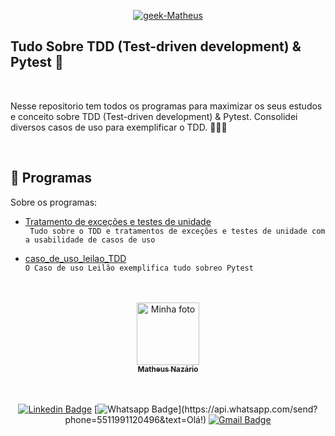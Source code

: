 <p align = "center">
  <a href="https://www.linkedin.com/in/matheus-naz%C3%A1rio-676411b3/">
    <img src="https://i.ibb.co/1LyDXjc/geek-Matheus.png" alt="geek-Matheus" border="0" /></a>
</p>

## Tudo Sobre TDD (Test-driven development) & Pytest 🐍

<br>

<p align = "center" id = "project">

  Nesse repositorio tem todos os programas para maximizar os seus estudos e conceito sobre TDD (Test-driven development) & Pytest.
  Consolidei diversos casos de uso para exemplificar o TDD. 🚧🔥🚨
 
</p>

<br>

<h2 id = "techs">
  🚀 Programas
</h2>

Sobre os programas:

- [Tratamento de exceções e testes de unidade](https://github.com/Matheus-Nazario/Tratamento_de_excecoes_e_TDD_mais_Pytest/blob/main/Tratamentodeexcecoesetestesdeunidade) </br>` Tudo sobre o TDD e tratamentos de exceções e testes de unidade com a usabilidade de casos de uso`

- [caso_de_uso_leilao_TDD](https://github.com/Matheus-Nazario/Tratamento_de_excecoes_e_TDD_mais_Pytest/blob/main/caso_de_uso_leilao_TDD)</br>`O Caso de uso Leilão exemplifica tudo sobreo Pytest`

<br>
</br>

<center>
<a href="https://github.com/Matheus-Nazario">
  <img src = "https://avatars.githubusercontent.com/u/58954901?v=4" width = "100px;" alt = "Minha foto" />
  <br />
  <sub> <b> Matheus Nazário </b> </sub>
</a>

<br />
<br />

<br/>

[![Linkedin Badge](https://img.shields.io/badge/-LinkedIn-blue?style=for-the-badge&logo=Linkedin&logoColor=white&link=https://www.linkedin.com/in/matheus-nazário-676411b3/)](https://www.linkedin.com/in/matheus-nazário-676411b3/)
[![Whatsapp Badge](https://img.shields.io/badge/-Whatsapp-4CA143?style=for-the-badge&labelColor=4CA143&logo=whatsapp&logoColor=white&link=https://api.whatsapp.com/send?phone=5511991120496&text=Olá!)](https://api.whatsapp.com/send?phone=5511991120496&text=Olá!)
[![Gmail Badge](https://img.shields.io/badge/-Gmail-c14438?style=for-the-badge&logo=Gmail&logoColor=white&link=mailto:matheus.nazario@aluno.faculdadeimpacta.com.br
)](mailto:matheus.nazario@aluno.faculdadeimpacta.com.br
)

</center>